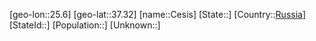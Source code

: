 ﻿---
location: [37.32,25.6]
type: City
tags:
- geo/City


SpocWebEntityId: 29536
isDeleted: false
confidential: public

---
[geo-lon::25.6]
[geo-lat::37.32]
[name::Cesis]
[State::]
[Country::[Russia](geo/Continent/Europe/Russia.md)]
[StateId::]
[Population::]
[Unknown::]

